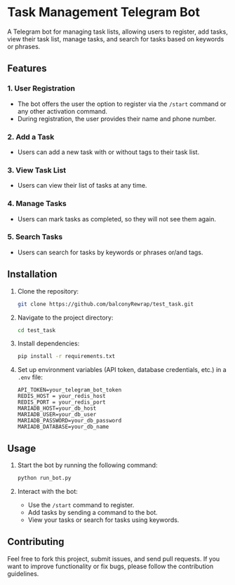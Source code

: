 # Task Management Telegram Bot

A Telegram bot for managing task lists, allowing users to register, add tasks, view their task list, manage tasks, and search for tasks based on keywords or phrases.

## Features

### 1. User Registration
- The bot offers the user the option to register via the `/start` command or any other activation command.
- During registration, the user provides their name and phone number.

### 2. Add a Task
- Users can add a new task with or without tags to their task list.

### 3. View Task List
- Users can view their list of tasks at any time.

### 4. Manage Tasks
- Users can mark tasks as completed, so they will not see them again.

### 5. Search Tasks
- Users can search for tasks by keywords or phrases or/and tags.

## Installation

1. Clone the repository:
   ```bash
   git clone https://github.com/balconyRewrap/test_task.git
   ```

2. Navigate to the project directory:
   ```bash
   cd test_task
   ```

3. Install dependencies:
   ```bash
   pip install -r requirements.txt
   ```

4. Set up environment variables (API token, database credentials, etc.) in a `.env` file:
   ```
   API_TOKEN=your_telegram_bot_token
   REDIS_HOST = your_redis_host
   REDIS_PORT = your_redis_port
   MARIADB_HOST=your_db_host
   MARIADB_USER=your_db_user
   MARIADB_PASSWORD=your_db_password
   MARIADB_DATABASE=your_db_name
   ```

## Usage

1. Start the bot by running the following command:
   ```bash
   python run_bot.py
   ```

2. Interact with the bot:
   - Use the `/start` command to register.
   - Add tasks by sending a command to the bot.
   - View your tasks or search for tasks using keywords.

## Contributing

Feel free to fork this project, submit issues, and send pull requests. If you want to improve functionality or fix bugs, please follow the contribution guidelines.

